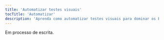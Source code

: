 ```yaml
---
title: 'Automatizar testes visuais'
tocTitle: 'Automatizar'
description: 'Aprenda como automatizar testes visuais para dominar os Bugs no UI.'
---
```


Em processo de escrita.
